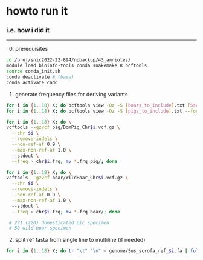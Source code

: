 # howto run it
### i.e. how i did it
----
0. prerequisites
```bash
cd /proj/snic2022-22-894/nobackup/43_amniotes/
module load bioinfo-tools conda snakemake R bcftools
source conda_init.sh
conda deactivate # (base)
conda activate cadd
```

1. generate frequency files for deriving variants
```bash
for i in {1..18} X; do bcftools view -Oz -S [boars_to_include].txt [Sscrofa11.1_Chr$i].vcf.gz > WildBoar_Chr$i.vcf.gz; done
for i in {1..18} X; do bcftools view -Oz -S [pigs_to_include].txt --force-samples [Sscrofa11.1_Chr$i].vcf.gz > DomPig_Chr$i.vcf.gz; done

for i in {1..18} X; do \
vcftools --gzvcf pig/DomPig_Chr$i.vcf.gz \
  --chr $i \
  --remove-indels \
  --non-ref-af 0.9 \
  --max-non-ref-af 1.0 \ 
  --stdout \
  --freq > chr$i.frq; mv *.frq pig/; done

for i in {1..18} X; do \
vcftools --gzvcf boar/WildBoar_Chr$i.vcf.gz \
  --chr $i \
  --remove-indels \
  --non-ref-af 0.9 \
  --max-non-ref-af 1.0 \ 
  --stdout \
  --freq > chr$i.frq; mv *.frq boar/; done

 # 221 (220) domesticated pic specimen
 # 58 wild boar specimen

```

2. split ref fasta from single line to multiline (if needed)
```bash
for i in {1..18} X; do tr "\t" "\n" < genome/Sus_scrofa_ref_$i.fa | fold -w 60 > Sus_scrofa_ref_$i.fa; done
```
